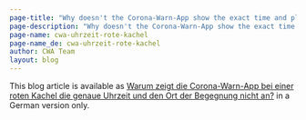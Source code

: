 ```yaml
---
page-title: "Why doesn't the Corona-Warn-App show the exact time and place for a red risk tile encounter?"
page-description: "Why doesn't the Corona-Warn-App show the exact time and place for a red risk tile encounter?"
page-name: cwa-uhrzeit-rote-kachel
page-name_de: cwa-uhrzeit-rote-kachel
author: CWA Team
layout: blog
---
```


This blog article is available as [Warum zeigt die Corona-Warn-App bei einer roten Kachel die genaue Uhrzeit und den Ort der Begegnung nicht an?](/de/blog/2022-01-21-cwa-uhrzeit-rote-kachel/) in a German version only.
